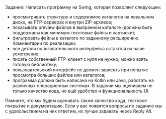 Задание:
Написать программу на Swing, которая позволяет следующее:
- просматривать структуру и содержимое каталогов на локальном диске, на FTP-серверах и внутри ZIP-архивов;
- показывать preview файлов в выбранном каталоге (должны быть поддержаны как минимум текстовые файлы и картинки);
- фильтровать файлы в каталоге по заданному расширению.
  Комментарии по реализации:
- все детали пользовательского интерфейса остаются на ваше усмотрение;
- писать собственный FTP-клиент с нуля не нужно, можно взять готовую библиотеку;
- пользовательский интерфейс не должен зависать при попытке просмотра больших файлов или каталогов;
- программа должна быть написана на Kotlin или Java, работать на различных операционных системах.
  В задании мы оцениваем не только качество кода, но ещё удобство и
  функциональность UI.

Помните, что мы будем оценивать также качество кода, тестовое покрытие и документацию. Если у вас появятся вопросы по заданию мы с удовольствием на них ответим, их лучше задавать через Reply All.